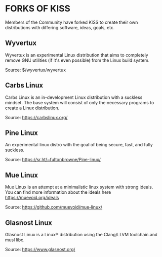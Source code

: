 # FORKS OF KISS

Members of the Community have forked KISS to create their own distributions with
differing software, ideas, goals, etc.

## Wyvertux

Wyvertux is an experimental Linux distribution that aims to completely remove
GNU utilities (if it's even possible) from the Linux build system.

Source: $/wyvertux/wyvertux

## Carbs Linux

Carbs Linux is an in-development Linux distribution with a suckless mindset. The
base system will consist of only the necessary programs to create a Linux
distribution.

Source: https://carbslinux.org/

## Pine Linux

An experimental linux distro with the goal of being secure, fast, and fully
suckless.

Source: https://sr.ht/~fultonbrowne/Pine-linux/

## Mue Linux

Mue Linux is an attempt at a minimalistic linux system with strong ideals.
You can find more information about the ideals here https://muevoid.org/ideals

Source: https://github.com/muevoid/mue-linux/

## Glasnost Linux

Glasnost Linux is a Linux® distribution using the Clang/LLVM toolchain and musl
libc.

Source:  https://www.glasnost.org/
